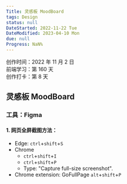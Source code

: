 ```yaml
---
Title: 灵感板 MoodBoard
tags: Design
status: null
DateStarted: 2022-11-22 Tue
DateModified: 2023-04-10 Mon
due: null
Progress: NaN%
---
```


创作时间：2022 年 11 月 2 日  
前端学习：第 160 天  
创作打卡：第 8 天

## 灵感板 MoodBoard

### 工具：Figma

#### 1. 网页全屏截图方法：

- Edge: `ctrl`+`shift`+`S`
- Chrome
  - `ctrl`+`shift`+`I`
  - `ctrl`+`shift`+`P`
  - Type: "Capture full-size screenshot".
- Chrome extension: GoFullPage `alt`+`shift`+`P`
